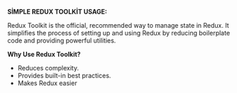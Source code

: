 **SİMPLE REDUX TOOLKİT USAGE:**

Redux Toolkit is the official, recommended way to manage state in Redux. It simplifies the process of setting up and using Redux by reducing boilerplate code and providing powerful utilities.

**Why Use Redux Toolkit?**

* Reduces complexity.
* Provides built-in best practices.
* Makes Redux easier
